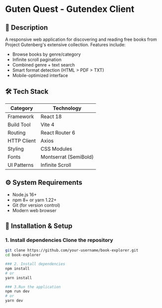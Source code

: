 # Guten Quest - Gutendex Client

## 📖 Description

A responsive web application for discovering and reading free books from Project Gutenberg's extensive collection. Features include:

- Browse books by genre/category
- Infinite scroll pagination
- Combined genre + text search
- Smart format detection (HTML > PDF > TXT)
- Mobile-optimized interface

## 🛠 Tech Stack

| Category       | Technology                 |
|----------------|----------------------------|
| Framework      | React 18                   |
| Build Tool     | Vite 4                     |
| Routing        | React Router 6             |
| HTTP Client    | Axios                      |
| Styling        | CSS Modules                |
| Fonts          | Montserrat (SemiBold)      |
| UI Patterns    | Infinite Scroll            |

## ⚙️ System Requirements

- Node.js 16+
- npm 8+ or yarn 1.22+
- Git (for version control)
- Modern web browser

## 🚀 Installation & Setup

### 1. Install dependencies Clone the repository
```bash
git clone https://github.com/your-username/book-explorer.git
cd book-explorer

### 2. Install dependencies
npm install
# or
yarn install

### 3.Run the application
npm run dev
# or
yarn dev


